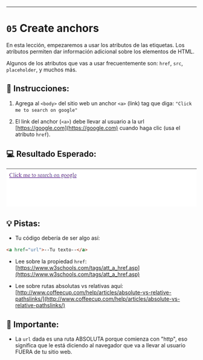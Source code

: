 ---

# `05` Create anchors 

En esta lección, empezaremos a usar los atributos de las etiquetas. Los atributos permiten dar información adicional sobre los elementos de HTML.

Algunos de los atributos que vas a usar frecuentemente son: `href`, `src`, `placeholder`, y muchos más.

## 📝 Instrucciones:

1. Agrega al `<body>` del sitio web un anchor `<a>` (link) tag que diga: `"Click me to search on google"`

2. El link del anchor (`<a>`) debe llevar al usuario a la url [https://google.com](https://google.com) cuando haga clic (usa el atributo `href`).

## 💻 Resultado Esperado:

![image](../../.learn/assets/05-create-anchors.png)

## 💡 Pistas:

+ Tu código debería de ser algo así:

```md
<a href="url">--Tu texto--</a>
```

+ Lee sobre la propiedad `href`: [https://www.w3schools.com/tags/att_a_href.asp](https://www.w3schools.com/tags/att_a_href.asp)

+ Lee sobre rutas absolutas vs relativas aquí: [http://www.coffeecup.com/help/articles/absolute-vs-relative-pathslinks/](http://www.coffeecup.com/help/articles/absolute-vs-relative-pathslinks/)


## 🔎 Importante:

+ La `url` dada es una ruta ABSOLUTA porque comienza con "http", eso significa que le está diciendo al navegador que va a llevar al usuario FUERA de tu sitio web.